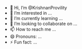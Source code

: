 - 👋 Hi, I’m @KrishnanProvility
- 👀 I’m interested in ...
- 🌱 I’m currently learning ...
- 💞️ I’m looking to collaborate on ...
- 📫 How to reach me ...
- 😄 Pronouns: ...
- ⚡ Fun fact: ...

<!---
KrishnanProvility/KrishnanProvility is a ✨ special ✨ repository because its `README.md` (this file) appears on your GitHub profile.
You can click the Preview link to take a look at your changes.
--->

